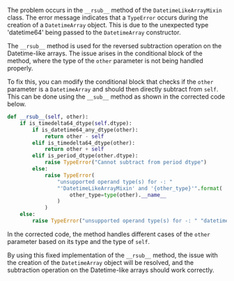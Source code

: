 The problem occurs in the `__rsub__` method of the `DatetimeLikeArrayMixin` class. The error message indicates that a `TypeError` occurs during the creation of a `DatetimeArray` object. This is due to the unexpected type 'datetime64' being passed to the `DatetimeArray` constructor.

The `__rsub__` method is used for the reversed subtraction operation on the Datetime-like arrays. The issue arises in the conditional block of the method, where the type of the `other` parameter is not being handled properly.

To fix this, you can modify the conditional block that checks if the `other` parameter is a `DatetimeArray` and should then directly subtract from `self`. This can be done using the `__sub__` method as shown in the corrected code below.

```python
def __rsub__(self, other):
    if is_timedelta64_dtype(self.dtype):
        if is_datetime64_any_dtype(other):
            return other - self
        elif is_timedelta64_dtype(other):
            return other + self
        elif is_period_dtype(other.dtype):
            raise TypeError("Cannot subtract from period dtype")
        else:
            raise TypeError(
                "unsupported operand type(s) for -: "
                "'DatetimeLikeArrayMixin' and '{other_type}'".format(
                    other_type=type(other).__name__
                )
            )
    else:
        raise TypeError("unsupported operand type(s) for -: " "datetime and 'DatetimeLikeArrayMixin'")
```

In the corrected code, the method handles different cases of the `other` parameter based on its type and the type of `self`.

By using this fixed implementation of the `__rsub__` method, the issue with the creation of the `DatetimeArray` object will be resolved, and the subtraction operation on the Datetime-like arrays should work correctly.